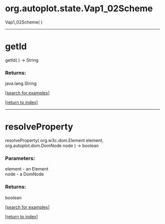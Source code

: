 # org.autoplot.state.Vap1_02Scheme
Vap1_02Scheme( )


***
<a name="getId"></a>
# getId
getId(  ) &rarr; String



### Returns:
java.lang.String


<a href="https://github.com/autoplot/dev/search?q=getId&unscoped_q=getId">[search for examples]</a>

<a href="https://github.com/autoplot/documentation/blob/master/javadoc/index-all.md">[return to index]</a>

***
<a name="resolveProperty"></a>
# resolveProperty
resolveProperty( org.w3c.dom.Element element, org.autoplot.dom.DomNode node ) &rarr; boolean



### Parameters:
element - an Element
<br>node - a DomNode

### Returns:
boolean


<a href="https://github.com/autoplot/dev/search?q=resolveProperty&unscoped_q=resolveProperty">[search for examples]</a>

<a href="https://github.com/autoplot/documentation/blob/master/javadoc/index-all.md">[return to index]</a>

